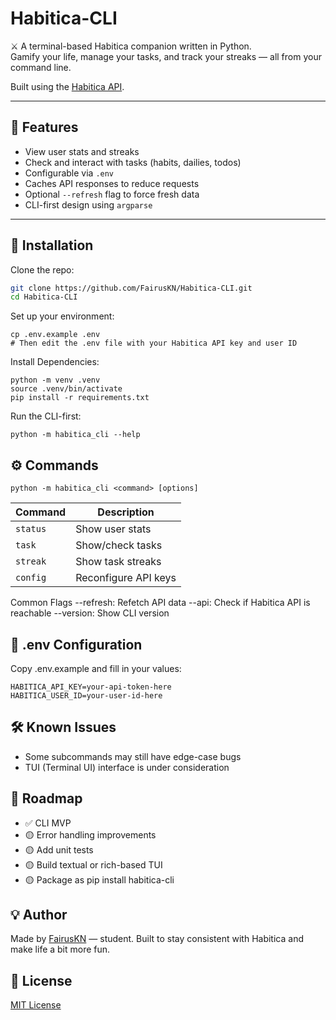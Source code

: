 # Habitica-CLI

⚔️ A terminal-based Habitica companion written in Python.  
Gamify your life, manage your tasks, and track your streaks — all from your command line.

Built using the [Habitica API](https://habitica.com/apidoc).

---

## 🚀 Features

- View user stats and streaks
- Check and interact with tasks (habits, dailies, todos)
- Configurable via `.env`
- Caches API responses to reduce requests
- Optional `--refresh` flag to force fresh data
- CLI-first design using `argparse`

---

## 🔧 Installation

Clone the repo:

```bash
git clone https://github.com/FairusKN/Habitica-CLI.git
cd Habitica-CLI
```

Set up your environment:

```
cp .env.example .env
# Then edit the .env file with your Habitica API key and user ID
```

Install Dependencies:

```
python -m venv .venv
source .venv/bin/activate
pip install -r requirements.txt
```

Run the CLI-first:

```
python -m habitica_cli --help
```

## ⚙️ Commands

```
python -m habitica_cli <command> [options]
```

| Command  | Description          |
| -------- | -------------------- |
| `status` | Show user stats      |
| `task`   | Show/check tasks     |
| `streak` | Show task streaks    |
| `config` | Reconfigure API keys |

Common Flags
--refresh: Refetch API data
--api: Check if Habitica API is reachable
--version: Show CLI version

## 📁 .env Configuration

Copy .env.example and fill in your values:

```
HABITICA_API_KEY=your-api-token-here
HABITICA_USER_ID=your-user-id-here
```

## 🛠️ Known Issues

- Some subcommands may still have edge-case bugs
- TUI (Terminal UI) interface is under consideration

## 📌 Roadmap

- ✅ CLI MVP
- 🟡 Error handling improvements
- 🟡 Add unit tests
- 🟡 Build textual or rich-based TUI
- 🟡 Package as pip install habitica-cli

## 💡 Author

Made by [FairusKN](github.copm/FairusKN) — student.
Built to stay consistent with Habitica and make life a bit more fun.

## 📜 License

[MIT License](LICCENSE.md)

